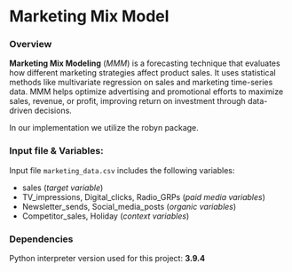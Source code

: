 # Marketing Mix Model
### Overview
__Marketing Mix Modeling__ (_MMM_) is a forecasting technique that evaluates how different marketing strategies affect product sales. It uses statistical methods like multivariate regression on sales and marketing time-series data. MMM helps optimize advertising and promotional efforts to maximize sales, revenue, or profit, improving return on investment through data-driven decisions.

In our implementation we utilize the robyn package.

### Input file & Variables:
Input file ```marketing_data.csv``` includes the following variables:
- sales (_target variable_)
- TV_impressions, Digital_clicks, Radio_GRPs (_paid media variables_)
- Newsletter_sends, Social_media_posts (_organic variables_)
- Competitor_sales, Holiday (_context variables_)

### Dependencies
Python interpreter version used for this project: **3.9.4**
